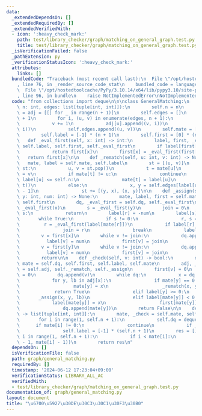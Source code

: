 ```yaml
---
data:
  _extendedDependsOn: []
  _extendedRequiredBy: []
  _extendedVerifiedWith:
  - icon: ':heavy_check_mark:'
    path: test/library_checker/graph/matching_on_general_graph.test.py
    title: test/library_checker/graph/matching_on_general_graph.test.py
  _isVerificationFailed: false
  _pathExtension: py
  _verificationStatusIcon: ':heavy_check_mark:'
  attributes:
    links: []
  bundledCode: "Traceback (most recent call last):\n  File \"/opt/hostedtoolcache/PyPy/3.10.14/x64/lib/pypy3.10/site-packages/onlinejudge_verify/documentation/build.py\"\
    , line 76, in _render_source_code_stat\n    bundled_code = language.bundle(\n\
    \  File \"/opt/hostedtoolcache/PyPy/3.10.14/x64/lib/pypy3.10/site-packages/onlinejudge_verify/languages/python.py\"\
    , line 96, in bundle\n    raise NotImplementedError\nNotImplementedError\n"
  code: "from collections import deque\n\n\nclass GeneralMatching:\n    def __init__(self,\
    \ n: int, edges: list[tuple[int, int]]):\n        self.n = n\n        self.adj\
    \ = adj = [[] for _ in range(n + 1)]\n        self.edges = []\n        cnt = n\
    \ + 1\n        for i, (u, v) in enumerate(edges, n + 1):\n            u += 1\n\
    \            v += 1\n            adj[u].append((v, i))\n            adj[v].append((u,\
    \ i))\n            self.edges.append((u, v))\n        self.mate = [0] * (n + 1)\n\
    \        self.label = [-1] * (n + 1)\n        self.first = [0] * (n + 1)\n\n \
    \   def _eval_first(self, x: int) -> int:\n        label, first, _eval_first =\
    \ self.label, self.first, self._eval_first\n        if label[first[x]] < 0:\n\
    \            return first[x]\n        first[x] = _eval_first(first[x])\n     \
    \   return first[x]\n\n    def _rematch(self, u: int, v: int) -> None:\n     \
    \   mate, label = self.mate, self.label\n        st = [(u, v)]\n        while\
    \ st:\n            u, v = st.pop()\n            t = mate[u]\n            mate[u]\
    \ = v\n            if mate[t] != u:\n                continue\n            if\
    \ label[u] <= self.n:\n                mate[t] = label[u]\n                st.append((label[u],\
    \ t))\n            else:\n                x, y = self.edges[label[u] - self.n\
    \ - 1]\n                st += [(y, x), (x, y)]\n\n    def _assign(self, x: int,\
    \ y: int, num: int) -> None:\n        mate, label, first = self.mate, self.label,\
    \ self.first\n        dq, _eval_first = self.dq, self._eval_first\n        r =\
    \ _eval_first(x)\n        s = _eval_first(y)\n        join = 0\n        if r ==\
    \ s:\n            return\n        label[r] = -num\n        label[s] = -num\n \
    \       while True:\n            if s != 0:\n                r, s = s, r\n   \
    \         r = _eval_first(label[mate[r]])\n            if label[r] == -num:\n\
    \                join = r\n                break\n            label[r] = -num\n\
    \        v = first[x]\n        while v != join:\n            dq.append(v)\n  \
    \          label[v] = num\n            first[v] = join\n            v = first[label[mate[v]]]\n\
    \        v = first[y]\n        while v != join:\n            dq.append(v)\n  \
    \          label[v] = num\n            first[v] = join\n            v = first[label[mate[v]]]\n\
    \        return\n\n    def _check(self, v: int) -> bool:\n        dq, first, label,\
    \ mate = self.dq, self.first, self.label, self.mate\n        adj, _rematch, _assign\
    \ = self.adj, self._rematch, self._assign\n        first[v] = 0\n        label[v]\
    \ = 0\n        dq.append(v)\n        while dq:\n            x = dq.popleft()\n\
    \            for y, lb in adj[x]:\n                if mate[y] == 0 and y != v:\n\
    \                    mate[y] = x\n                    _rematch(x, y)\n       \
    \             return True\n                elif label[y] >= 0:\n             \
    \       _assign(x, y, lb)\n                elif label[mate[y]] < 0:\n        \
    \            label[mate[y]] = x\n                    first[mate[y]] = y\n    \
    \                dq.append(mate[y])\n        return False\n\n    def solve(self)\
    \ -> list[tuple[int, int]]:\n        mate, _check = self.mate, self._check\n \
    \       for i in range(1, self.n + 1):\n            self.dq = deque()\n      \
    \      if mate[i] != 0:\n                continue\n            if _check(i):\n\
    \                self.label = [-1] * (self.n + 1)\n        res = []\n        for\
    \ i in range(1, self.n + 1):\n            if i < mate[i]:\n                res.append((i\
    \ - 1, mate[i] - 1))\n        return res\n"
  dependsOn: []
  isVerificationFile: false
  path: graph/general_matching.py
  requiredBy: []
  timestamp: '2024-06-12 17:23:04+09:00'
  verificationStatus: LIBRARY_ALL_AC
  verifiedWith:
  - test/library_checker/graph/matching_on_general_graph.test.py
documentation_of: graph/general_matching.py
layout: document
title: "\u6700\u5927\u30DE\u30C3\u30C1\u30F3\u30B0"
---
```

